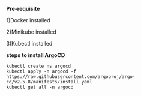 **Pre-requisite**

1)Docker installed

2)Minikube installed

3)Kubectl installed

**steps to install ArgoCD**
```
kubectl create ns argocd
kubectl apply -n argocd -f https://raw.githubusercontent.com/argoproj/argo-cd/v2.5.8/manifests/install.yaml
kubectl get all -n argocd
```
